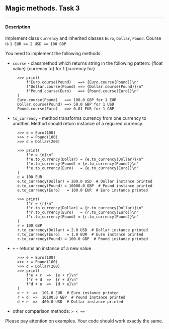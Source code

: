 ## Magic methods. Task 3
***
#### Description

Implement class `Currency` and inherited classes `Euro`, `Dollar`, `Pound`.
Course is `1 EUR == 2 USD == 100 GBP`

You need to implement the following methods:

- `course` - classmethod which returns string in the following pattern: {float value} {currency to} for 1 {currency for}
    
        >>> print(
            f"Euro.course(Pound)   ==> {Euro.course(Pound)}\n"
            f"Dollar.course(Pound) ==> {Dollar.course(Pound)}\n"
            f"Pound.course(Euro)   ==> {Pound.course(Euro)}\n"
        )
        Euro.course(Pound)   ==> 100.0 GBP for 1 EUR
        Dollar.course(Pound) ==> 50.0 GBP for 1 USD
        Pound.course(Euro)   ==> 0.01 EUR for 1 GBP
 
- `to_currency` - method transforms currency from one currency to another. Method should return 
instance of a required currency.
    
        >>> e = Euro(100)
        >>> r = Pound(100)
        >>> d = Dollar(200)
        
        >>> print(
            f"e = {e}\n"
            f"e.to_currency(Dollar) = {e.to_currency(Dollar)}\n"
            f"e.to_currency(Pound) = {e.to_currency(Pound)}\n"
            f"e.to_currency(Euro)   = {e.to_currency(Euro)}\n"
        )
        e = 100 EUR
        e.to_currency(Dollar) = 200.0 USD  # Dollar instance printed
        e.to_currency(Pound) = 10000.0 GBP  # Pound instance printed
        e.to_currency(Euro)   = 100.0 EUR  # Euro instance printed
        
        >>> print(
            f"r = {r}\n"
            f"r.to_currency(Dollar) = {r.to_currency(Dollar)}\n"
            f"r.to_currency(Euro)   = {r.to_currency(Euro)}\n"
            f"r.to_currency(Pound) = {r.to_currency(Pound)}\n"
        )
        r = 100 GBP
        r.to_currency(Dollar) = 2.0 USD  # Dollar instance printed
        r.to_currency(Euro)   = 1.0 EUR  # Euro instance printed
        r.to_currency(Pound) = 100.0 GBP  # Pound instance printed

- `+` - returns an instance of a new value

        >>> e = Euro(100)
        >>> r = Pound(100)
        >>> d = Dollar(200)
        >>> print(
            f"e + r  =>  {e + r}\n"
            f"r + d  =>  {r + d}\n"
            f"d + e  =>  {d + e}\n"
        )
        e + r  =>  101.0 EUR  # Euro instance printed
        r + d  =>  10100.0 GBP  # Pound instance printed
        d + e  =>  400.0 USD  # Dollar instance printed

- other comparison methods: `> < ==`

Please pay attention on examples. Your code should work exactly the same.
        

